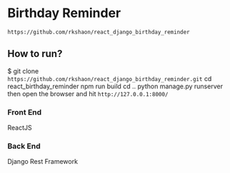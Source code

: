 # Birthday Reminder
`https://github.com/rkshaon/react_django_birthday_reminder`

## How to run?
$ git clone `https://github.com/rkshaon/react_django_birthday_reminder.git`
cd react_birthday_reminder
npm run build
cd ..
python manage.py runserver
then open the browser and hit `http://127.0.0.1:8000/`

### Front End
ReactJS

### Back End
Django Rest Framework
